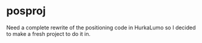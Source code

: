 # posproj


Need a complete rewrite of the positioning code in HurkaLumo so I decided to make a fresh project to do it in.
